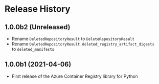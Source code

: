 # Release History

## 1.0.0b2 (Unreleased)
* Rename `DeletedRepositoryResult` to `DeleteRepositoryResult`
* Rename `DeletedRepositoryResult.deleted_registry_artifact_digests` to `deleted_manifests`

## 1.0.0b1 (2021-04-06)
* First release of the Azure Container Registry library for Python
